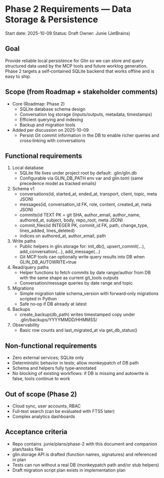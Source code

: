 # Phase 2 Requirements — Data Storage & Persistence

Start date: 2025-10-09
Status: Draft
Owner: Junie (JetBrains)

## Goal
Provide reliable local persistence for Glin so we can store and query structured data used by the MCP tools and future worklog generation. Phase 2 targets a self‑contained SQLite backend that works offline and is easy to ship.

## Scope (from Roadmap + stakeholder comments)
- Core (Roadmap: Phase 2)
  - SQLite database schema design
  - Conversation log storage (inputs/outputs, metadata, timestamps)
  - Efficient querying and indexing
  - Backup and migration tools
- Added per discussion on 2025-10-09
  - Persist Git commit information in the DB to enable richer queries and cross‑linking with conversations

## Functional requirements
1. Local database
   - SQLite file lives under project root by default: .glin/glin.db
   - Configurable via GLIN_DB_PATH env var and glin.toml (same precedence model as tracked emails)
2. Schema v1
   - conversations(id, started_at, ended_at, transport, client, topic, meta JSON)
   - messages(id, conversation_id FK, role, content, created_at, meta JSON)
   - commits(id TEXT PK = git SHA, author_email, author_name, authored_at, subject, body, repo_root, meta JSON)
   - commit_files(id INTEGER PK, commit_id FK, path, change_type, lines_added, lines_deleted)
   - indices on authored_at, author_email, path
3. Write paths
   - Public helpers in glin.storage for: init_db(), upsert_commit(...), add_conversation(...), add_message(...)
   - Git MCP tools can optionally write query results into DB when GLIN_DB_AUTOWRITE=true
4. Read/query paths
   - Helper functions to fetch commits by date range/author from DB with the same shape as current git_tools outputs
   - Conversation/message queries by date range and topic
5. Migrations
   - Simple migration table schema_version with forward‑only migrations scripted in Python
   - Safe no‑op if DB already at latest
6. Backups
   - create_backup(db_path) writes timestamped copy under .glin/backups/YYYYMMDD/HHMMSS/
7. Observability
   - Basic row counts and last_migrated_at via get_db_status()

## Non‑functional requirements
- Zero external services; SQLite only
- Deterministic behavior in tests; allow monkeypatch of DB path
- Schema and helpers fully type‑annotated
- No blocking of existing workflows: if DB is missing and autowrite is false, tools continue to work

## Out of scope (Phase 2)
- Cloud sync, user accounts, RBAC
- Full‑text search (can be evaluated with FTS5 later)
- Complex analytics dashboards

## Acceptance criteria
- Repo contains .junie/plans/phase-2 with this document and companion plan/tasks files
- glin.storage API is drafted (function names, signatures) and referenced in plan
- Tests can run without a real DB (monkeypatch path and/or stub helpers)
- Draft migration script plan exists in implementation plan
